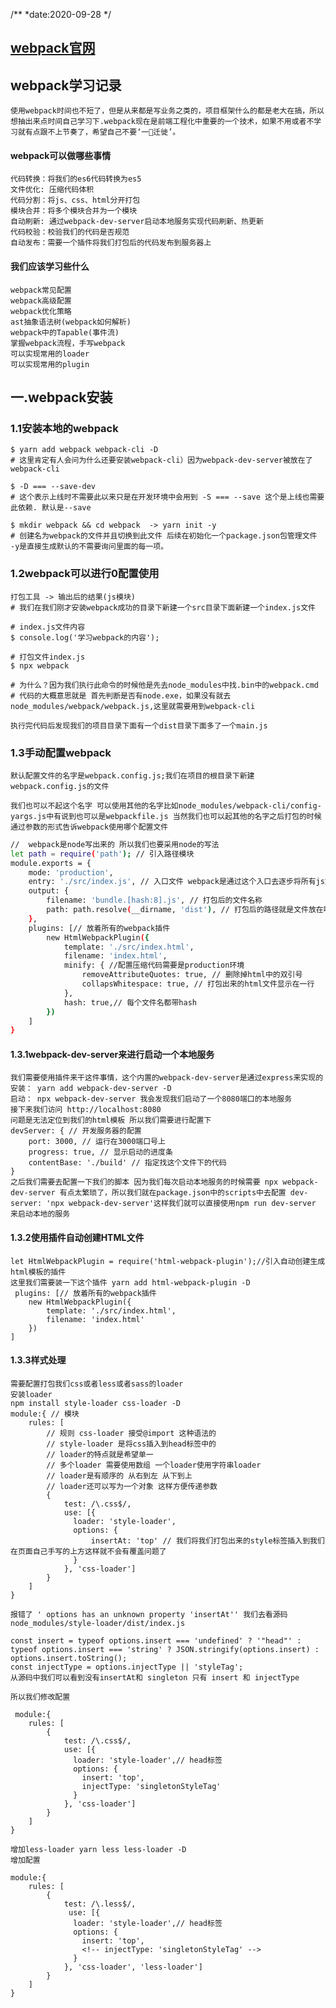/**
*date:2020-09-28
*/

## [webpack官网](https://www.webpackjs.com/concepts/)
## webpack学习记录
    使用webpack时间也不短了，但是从来都是写业务之类的，项目框架什么的都是老大在搞，所以想抽出来点时间自己学习下.webpack现在是前端工程化中重要的一个技术，如果不用或者不学习就有点跟不上节奏了，希望自己不要‘一🐏迁徙’。

#### webpack可以做哪些事情
    代码转换：将我们的es6代码转换为es5
    文件优化: 压缩代码体积
    代码分割：将js、css、html分开打包
    模块合并：将多个模块合并为一个模块
    自动刷新: 通过webpack-dev-server启动本地服务实现代码刷新、热更新
    代码校验：校验我们的代码是否规范
    自动发布：需要一个插件将我们打包后的代码发布到服务器上

#### 我们应该学习些什么
    webpack常见配置
    webpack高级配置
    webpack优化策略
    ast抽象语法树(webpack如何解析)
    webpack中的Tapable(事件流)
    掌握webpack流程，手写webpack
    可以实现常用的loader
    可以实现常用的plugin

## 一.webpack安装
### 1.1安装本地的webpack
    $ yarn add webpack webpack-cli -D
    # 这里肯定有人会问为什么还要安装webpack-cli）因为webpack-dev-server被放在了webpack-cli

    $ -D === --save-dev
    # 这个表示上线时不需要此以来只是在开发环境中会用到 -S === --save 这个是上线也需要此依赖. 默认是--save

    $ mkdir webpack && cd webpack  -> yarn init -y
    # 创建名为webpack的文件并且切换到此文件 后续在初始化一个package.json包管理文件 -y是直接生成默认的不需要询问里面的每一项。

### 1.2webpack可以进行0配置使用
    打包工具 -> 输出后的结果(js模块)
    # 我们在我们刚才安装webpack成功的目录下新建一个src目录下面新建一个index.js文件

```
# index.js文件内容
$ console.log('学习webpack的内容');

# 打包文件index.js
$ npx webpack

# 为什么？因为我们执行此命令的时候他是先去node_modules中找.bin中的webpack.cmd
# 代码的大概意思就是 首先判断是否有node.exe，如果没有就去node_modules/webpack/webpack.js,这里就需要用到webpack-cli
```

    执行完代码后发现我们的项目目录下面有一个dist目录下面多了一个main.js

### 1.3手动配置webpack
    默认配置文件的名字是webpack.config.js;我们在项目的根目录下新建webpack.config.js的文件
    
    我们也可以不起这个名字 可以使用其他的名字比如node_modules/webpack-cli/config-yargs.js中有说到也可以是webpackfile.js 当然我们也可以起其他的名字之后打包的时候通过参数的形式告诉webpack使用哪个配置文件 

```bash
//  webpack是node写出来的 所以我们也要采用node的写法
let path = require('path'); // 引入路径模块
module.exports = {
    mode: 'production',
    entry: './src/index.js', // 入口文件 webpack是通过这个入口去逐步将所有js文件以及其他文件打包起来 的. 这里使用的是相对路劲
    output: { 
        filename: 'bundle.[hash:8].js', // 打包后的文件名称
        path: path.resolve(__dirname, 'dist'), // 打包后的路径就是文件放在哪里 必须是一个绝对路径 __dirname是指当前目录下
    },
    plugins: [// 放着所有的webpack插件
        new HtmlWebpackPlugin({
            template: './src/index.html',
            filename: 'index.html',
            minify: { //配置压缩代码需要是production环境
                removeAttributeQuotes: true, // 删除掉html中的双引号
                collapsWhitespace: true, // 打包出来的html文件显示在一行
            },
            hash: true,// 每个文件名都带hash
        })
    ]
}
```
#### 1.3.1webpack-dev-server来进行启动一个本地服务
    我们需要使用插件来干这件事情，这个内置的webpack-dev-server是通过express来实现的
    安装： yarn add webpack-dev-server -D
    启动： npx webpack-dev-server 我会发现我们启动了一个8080端口的本地服务
    接下来我们访问 http://localhost:8080
    问题是无法定位到我们的html模板 所以我们需要进行配置下
    devServer: { // 开发服务器的配置
        port: 3000, // 运行在3000端口号上
        progress: true, // 显示启动的进度条
        contentBase: './build' // 指定找这个文件下的代码
    }
    之后我们需要去配置一下我们的脚本 因为我们每次启动本地服务的时候需要 npx webpack-dev-server 有点太繁琐了，所以我们就在package.json中的scripts中去配置 dev-server: 'npx webpack-dev-server'这样我们就可以直接使用npm run dev-server 来启动本地的服务

#### 1.3.2使用插件自动创建HTML文件
    let HtmlWebpackPlugin = require('html-webpack-plugin');//引入自动创建生成html模板的插件
    这里我们需要装一下这个插件 yarn add html-webpack-plugin -D
     plugins: [// 放着所有的webpack插件
        new HtmlWebpackPlugin({
            template: './src/index.html',
            filename: 'index.html'
        })
    ]

#### 1.3.3样式处理
    需要配置打包我们css或者less或者sass的loader
    安装loader
    npm install style-loader css-loader -D
    module:{ // 模块
        rules: [
            // 规则 css-loader 接受@import 这种语法的
            // style-loader 是将css插入到head标签中的
            // loader的特点就是希望单一
            // 多个loader 需要使用数组 一个loader使用字符串loader
            // loader是有顺序的 从右到左 从下到上
            // loader还可以写为一个对象 这样方便传递参数
            { 
                test: /\.css$/, 
                use: [{
                  loader: 'style-loader',
                  options: {
                      insertAt: 'top' // 我们将我们打包出来的style标签插入到我们在页面自己手写的上方这样就不会有覆盖问题了
                  }
                }, 'css-loader']
            }
        ]
    }
    
    报错了 ' options has an unknown property 'insertAt'' 我们去看源码 node_modules/style-loader/dist/index.js
    
    const insert = typeof options.insert === 'undefined' ? '"head"' : typeof options.insert === 'string' ? JSON.stringify(options.insert) : options.insert.toString();
    const injectType = options.injectType || 'styleTag';
    从源码中我们可以看到没有insertAt和 singleton 只有 insert 和 injectType
    
    所以我们修改配置

     module:{
        rules: [
            { 
                test: /\.css$/, 
                use: [{
                  loader: 'style-loader',// head标签
                  options: {
                    insert: 'top',
                    injectType: 'singletonStyleTag'
                  }
                }, 'css-loader']
            }
        ]
    }

    增加less-loader yarn less less-loader -D
    增加配置
    
    module:{
        rules: [
            {
                test: /\.less$/,
                 use: [{
                  loader: 'style-loader',// head标签
                  options: {
                    insert: 'top',
                    <!-- injectType: 'singletonStyleTag' -->
                  }
                }, 'css-loader', 'less-loader']
            }
        ]
    }

